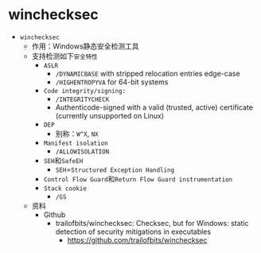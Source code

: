 # winchecksec

* `winchecksec`
  * 作用：Windows静态安全检测工具
  * 支持检测如下`安全特性`
    * `ASLR`
      * `/DYNAMICBASE` with stripped relocation entries edge-case
      * `/HIGHENTROPYVA` for 64-bit systems
    * `Code integrity/signing:`
      * `/INTEGRITYCHECK`
      * Authenticode-signed with a valid (trusted, active) certificate (currently unsupported on Linux)
    * `DEP`
      * 别称：`W^X`, `NX`
    * `Manifest isolation`
      * `/ALLOWISOLATION`
    * `SEH`和`SafeEH`
      * `SEH`=`Structured Exception Handling`
    * `Control Flow Guard`和`Return Flow Guard instrumentation`
    * `Stack cookie`
      * `/GS`
  * 资料
    * Github
      * trailofbits/winchecksec: Checksec, but for Windows: static detection of security mitigations in executables
        * https://github.com/trailofbits/winchecksec
